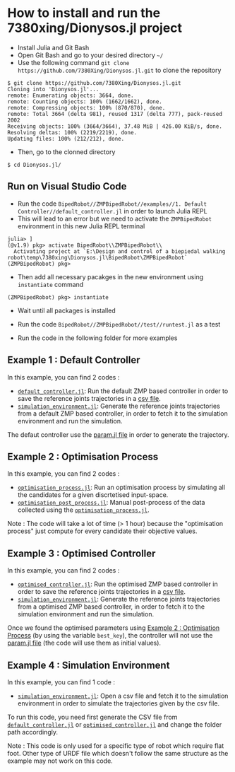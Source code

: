 # How to install and run the 7380xing/Dionysos.jl project 

* Install Julia and Git Bash
* Open Git Bash and go to your desired directory `~/`
* Use the following command `git clone https://github.com/7380Xing/Dionysos.jl.git` to clone the repository 
```
$ git clone https://github.com/7380Xing/Dionysos.jl.git
Cloning into 'Dionysos.jl'...
remote: Enumerating objects: 3664, done.
remote: Counting objects: 100% (1662/1662), done.
remote: Compressing objects: 100% (870/870), done.
remote: Total 3664 (delta 981), reused 1317 (delta 777), pack-reused 2002
Receiving objects: 100% (3664/3664), 37.48 MiB | 426.00 KiB/s, done.
Resolving deltas: 100% (2219/2219), done.
Updating files: 100% (212/212), done.
```
* Then, go to the clonned directory 
```
$ cd Dionysos.jl/
```
## Run on Visual Studio Code 
* Run the code `BipedRobot//ZMPBipedRobot//examples//1. Default Controller//default_controller.jl` in order to launch Julia REPL
* This will lead to an error but we need to activate the `ZMPBipedRobot` environment in this new Julia REPL terminal 
```
julia> ]
(@v1.9) pkg> activate BipedRobot\\ZMPBipedRobot\\
  Activating project at `E:\Design and control of a biepiedal walking robot\temp\7380xing\Dionysos.jl\BipedRobot\ZMPBipedRobot`
(ZMPBipedRobot) pkg> 
```
* Then add all necessary pacakges in the new environment using `instantiate` command
```
(ZMPBipedRobot) pkg> instantiate
```
* Wait until all packages is installed
* Run the code `BipedRobot//ZMPBipedRobot//test//runtest.jl` as a test 

* Run the code in the following folder for more examples

## Example 1 : Default Controller 
In this example, you can find 2 codes : 

*  [`default_controller.jl`](1.%20Default%20Controller/default_controller.jl): Run the default ZMP based controller in order to save the reference joints trajectories in a [csv file](../docs/1.%20Default%20Controller/walkingPattern_ref.csv).
*  [`simulation_environment.jl`](1.%20Default%20Controller/simulation_controller.jl): Generate the reference joints trajectories from a default ZMP based controller, in order to fetch it to the simulation environment and run the simulation. 

The defaut controller use the [param.jl file](/../deps/param.jl) in order to generate the trajectory. 

## Example 2 : Optimisation Process 
In this example, you can find 2 codes : 

*  [`optimisation_process.jl`](2.%20Optimisation%20process/optimisation_process.jl): Run an optimisation process by simulating all the candidates for a given discrtetised input-space. 
*  [`optimisation_post_process.jl`](2.%20Optimisation%20process/optimisation_post_process.jl): Manual post-process of the data collected using the [`optimisation_process.jl`](2.%20Optimisation%20process/optimisation_process.jl).

Note : The code will take a lot of time (> 1 hour) because the "optimisation process" just compute for every candidate their objective values. 

## Example 3 : Optimised Controller 
In this example, you can find 2 codes : 

*  [`optimised_controller.jl`](3.%20Optimised%20Controller/optimised_controller.jl): Run the optimised ZMP based controller in order to save the reference joints trajectories in a [csv file](/../docs/3.%20Optimised%20Controller/walkingPattern_ref_slow.csv). 
*  [`simulation_environment.jl`](3.%20Optimised%20Controller/simulation_controller.jl): Generate the reference joints trajectories from a optimised ZMP based controller, in order to fetch it to the simulation environment and run the simulation. 

Once we found the optimised parameters using [Example 2 : Optimisation Process](2.%20Optimisation%20process/) (by using the variable `best_key`), the controller will not use the [param.jl file](../deps/param.jl) (the code will use them as initial values). 

## Example 4 : Simulation Environment 
In this example, you can find 1 code : 

*  [`simulation_environment.jl`](4.%20Simulation%20Environment/simulation_environment.jl): Open a csv file and fetch it to the simulation environment in order to simulate the trajectories given by the csv file. 

To run this code, you need first generate the CSV file from  [`default_controller.jl`](1.%20Default%20Controller/default_controller.jl) or  [`optimised_controller.jl`](3.%20Optimised%20Controller/optimised_controller.jl) and change the folder path accordingly. 

Note : This code is only used for a specific type of robot which require flat foot. Other type of URDF file which doesn't follow the same structure as the example may not work on this code. 
